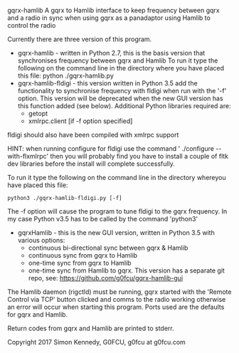 gqrx-hamlib
A gqrx to Hamlib interface to keep frequency between gqrx and a radio in sync when using gqrx as a panadaptor using Hamlib to control the radio

Currently there are three version of this program.
- gqrx-hamlib - written in Python 2.7, this is the basis version that synchronises frequency between gqrx and Hamlib
To run it type the following on the command line in the directory where you have placed this file:
                  python ./gqrx-hamlib.py
- gqrx-hamlib-fldigi - this version written in Python 3.5 add the functionality to synchronise frequency with fldigi when run with the '-f' option. This version will be deprecated when the new GUI version has this function added (see below).
Additional Python libraries required are:
	- getopt
	- xmlrpc.client [if -f option specified]

fldigi should also have been compiled with xmlrpc support

HINT: when running configure for fldigi use the command ' ./configure --with-flxmlrpc' then you will probably 
find you have to install a couple of fltk dev libraries before the install will complete successfully.

To run it type the following on the command line in the directory whereyou have placed this file:
	
	python3 ./gqrx-hamlib-fldigi.py [-f]

The -f option will cause the program to tune fldigi to the gqrx frequency.
In my case Python v3.5 has to be called by the command 'python3'

- gqrxHamlib - this is the new GUI version, written in Python 3.5 with various options:
	- continuous bi-directional sync between gqrx & Hamlib
	- continuous sync from gqrx to Hamlib
	- one-time sync from gqrx to Hamlib
	- one-time sync from Hamlib to gqrx.
      This version has a separate git repo, see: https://github.com/g0fcu/gqrx-hamlib-gui
         
The Hamlib daemon (rigctld) must be running, gqrx started with the 'Remote Control via TCP' button clicked and comms to the radio working otherwise an error will occur when starting this program. Ports used are the defaults for gqrx and Hamlib.

Return codes from gqrx and Hamlib are printed to stderr.


Copyright 2017 Simon Kennedy, G0FCU, g0fcu at g0fcu.com
